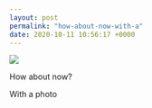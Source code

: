 ```yaml
---
layout: post
permalink: "how-about-now-with-a"
date: 2020-10-11 10:56:17 +0000
---
```

![](https://lildude.github.io/dev-micropub-pages/images/image.jpg)
  
How about now?

With a photo


